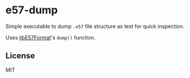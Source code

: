 # e57-dump

Simple executable to dump `.e57` file structure as text for quick inspection.

Uses [libE57Format](https://github.com/asmaloney/libE57Format)'s `dump()` function.

## License

MIT

